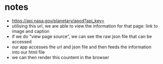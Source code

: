 # notes
- https://api.nasa.gov/planetary/apod?api_key=<apikey>
- utilising this url, we are able to view the information for that page: link to image and caption
- if we do "view page source", we can see the raw json file that can be accessed
- our app accesses the url and json file and then feeds the information into our html file
- we can then render this countent in the browser
